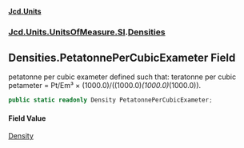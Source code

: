 #### [Jcd.Units](index.md 'index')
### [Jcd.Units.UnitsOfMeasure.SI](Jcd.Units.UnitsOfMeasure.SI.md 'Jcd.Units.UnitsOfMeasure.SI').[Densities](Densities.md 'Jcd.Units.UnitsOfMeasure.SI.Densities')

## Densities.PetatonnePerCubicExameter Field

petatonne per cubic exameter defined such that: teratonne per cubic petameter = Pt/Em³ ×
(1000.0)/((1000.0)*(1000.0)*(1000.0)).

```csharp
public static readonly Density PetatonnePerCubicExameter;
```

#### Field Value
[Density](Density.md 'Jcd.Units.UnitTypes.Density')